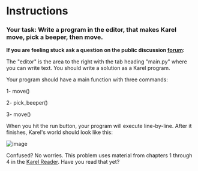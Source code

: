 # Instructions
### Your task: Write a program in the editor, that makes Karel move, pick a beeper, then move.



**If you are feeling stuck ask a question on the public discussion [forum](https://codeinplace.stanford.edu/public/forum):**


The "editor" is the area to the right with the tab heading "main.py" where you can write text. You should write a solution as a Karel program.



Your program should have a main function with three commands:

1- move()

2- pick_beeper()

3- move()

When you hit the run button, your program will execute line-by-line. After it finishes, Karel's world should look like this:

![image](https://github.com/mejbass/Stanford-Code-In-Place-2024/assets/130122304/64db79c7-6466-4931-9819-5271927a82b1)

Confused? No worries. This problem uses material from chapters 1 through 4 in the [Karel Reader](https://compedu.stanford.edu/karel-reader/docs/python/en/intro.html). Have you read that yet?
